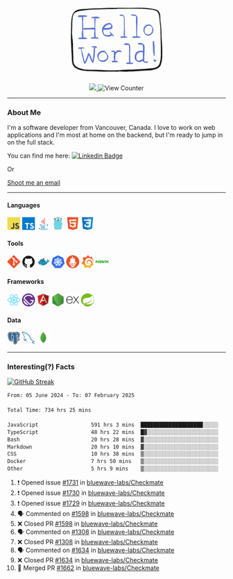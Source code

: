 <div align="center">
    <img src="./img/hello_world.webp" height="200px" width="">
    <div>
        <a href="https://www.linkedin.com/in/ajhollid">
            <img src="https://img.shields.io/badge/LinkedIn-blue"/>
        </a>
        <img src="https://komarev.com/ghpvc/?username=ajhollid&color=yellow" alt="View Counter">
    </div>
</div>

---

### About Me

I'm a software developer from Vancouver, Canada. I love to work on web applications and I'm most at home on the backend, but I'm ready to jump in on the full stack.

You can find me here: [![Linkedin Badge](https://img.shields.io/badge/-ajhollid-blue?style=flat&logo=Linkedin&logoColor=white)](https://www.linkedin.com/in/ajhollid)

Or

[Shoot me an email](mailto:ajhollid@gmail.com)

---

#### Languages

<div>
    <img src="./img/devicons/javascript-original.svg" width=30 height=30 alt="JavaScript">
    <img src="/img/devicons/typescript-original.svg" width=30 height=30 alt="TypeScript">
    <img src="./img/devicons/java-original.svg" width=30 height=30 alt="Java">
    <img src="./img/devicons/go-original.svg" width=30 height=30 alt="Golang">
    <img src="./img/devicons/html5-original.svg" width=30 height=30 alt="HTML 5">
    <img src="./img/devicons/css3-original.svg" width=30 height=30 alt="CSS 3">
</div>

#### Tools

<div>
    <img src="./img/devicons/git-original.svg" width=30 height=30 alt="Git">
    <img src="./img/devicons/github-original.svg" width=30 height=30 alt="Github">
    <img src="./img/devicons/docker-original.svg" width=30 
    height=30 alt="Docker">
    <img src="./img/devicons/kubernetes-original.svg" width=30 height=30 alt="K8">
    <img src="./img/devicons/prometheus-original.svg" width=30 height=30 alt="Prometheus">
    <img src="./img/devicons/grafana-original.svg" width=30 height=30 alt="Grafana">
    <img src="./img/devicons/nginx-original.svg" width=30 height=30 alt="Nginx">
</div>

#### Frameworks

<div>
    <img src="./img/devicons/react-original.svg" width=30 height=30 alt="React">
    <img src="./img/devicons/gatsby-original.svg" width=30 height=30 alt="Gatsby">
    <img src="./img/devicons/angularjs-original.svg" width=30 height=30 alt="AngularJS">
    <img src="./img/devicons/nodejs-original.svg" width=30 height=30 alt="NodeJS">
    <img src="./img/devicons/express-original.svg" width=30 height=30 alt="Express">
    <img src="./img/devicons/spring-original.svg" width=30 height=30 alt="Spring">
</div>

#### Data

<div>
    <img src="./img/devicons/postgresql-original.svg" width=30 height=30 alt="Postgresql">
    <img src="./img/devicons/mysql-original.svg" width=30 height=30 alt="Mysql">
    <img src="./img/devicons/mongodb-original.svg" width=30 height=30 alt="MongoDB">
</div>

---

### Interesting(?) Facts

[![GitHub Streak](http://github-readme-streak-stats.herokuapp.com?user=ajhollid)](https://git.io/streak-stats)

 <!--START_SECTION:waka-->

```txt
From: 05 June 2024 - To: 07 February 2025

Total Time: 734 hrs 25 mins

JavaScript                 591 hrs 3 mins  ████████████████████░░░░░   79.92 %
TypeScript                 48 hrs 22 mins  █▓░░░░░░░░░░░░░░░░░░░░░░░   06.54 %
Bash                       20 hrs 28 mins  ▓░░░░░░░░░░░░░░░░░░░░░░░░   02.77 %
Markdown                   20 hrs 10 mins  ▓░░░░░░░░░░░░░░░░░░░░░░░░   02.73 %
CSS                        10 hrs 38 mins  ▒░░░░░░░░░░░░░░░░░░░░░░░░   01.44 %
Docker                     7 hrs 50 mins   ▒░░░░░░░░░░░░░░░░░░░░░░░░   01.06 %
Other                      5 hrs 9 mins    ▒░░░░░░░░░░░░░░░░░░░░░░░░   00.70 %
```

<!--END_SECTION:waka-->


<!--START_SECTION:activity-->
1. ❗ Opened issue [#1731](https://github.com/bluewave-labs/Checkmate/issues/1731) in [bluewave-labs/Checkmate](https://github.com/bluewave-labs/Checkmate)
2. ❗ Opened issue [#1730](https://github.com/bluewave-labs/Checkmate/issues/1730) in [bluewave-labs/Checkmate](https://github.com/bluewave-labs/Checkmate)
3. ❗ Opened issue [#1729](https://github.com/bluewave-labs/Checkmate/issues/1729) in [bluewave-labs/Checkmate](https://github.com/bluewave-labs/Checkmate)
4. 🗣 Commented on [#1598](https://github.com/bluewave-labs/Checkmate/pull/1598#issuecomment-2646387611) in [bluewave-labs/Checkmate](https://github.com/bluewave-labs/Checkmate)
5. ❌ Closed PR [#1598](https://github.com/bluewave-labs/Checkmate/pull/1598) in [bluewave-labs/Checkmate](https://github.com/bluewave-labs/Checkmate)
6. 🗣 Commented on [#1308](https://github.com/bluewave-labs/Checkmate/pull/1308#issuecomment-2646387423) in [bluewave-labs/Checkmate](https://github.com/bluewave-labs/Checkmate)
7. ❌ Closed PR [#1308](https://github.com/bluewave-labs/Checkmate/pull/1308) in [bluewave-labs/Checkmate](https://github.com/bluewave-labs/Checkmate)
8. 🗣 Commented on [#1634](https://github.com/bluewave-labs/Checkmate/pull/1634#issuecomment-2646385980) in [bluewave-labs/Checkmate](https://github.com/bluewave-labs/Checkmate)
9. ❌ Closed PR [#1634](https://github.com/bluewave-labs/Checkmate/pull/1634) in [bluewave-labs/Checkmate](https://github.com/bluewave-labs/Checkmate)
10. 🎉 Merged PR [#1662](https://github.com/bluewave-labs/Checkmate/pull/1662) in [bluewave-labs/Checkmate](https://github.com/bluewave-labs/Checkmate)
<!--END_SECTION:activity-->
